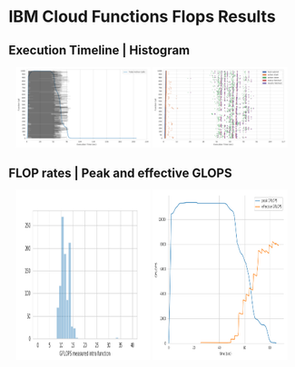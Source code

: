 # IBM Cloud Functions Flops Results

## Execution Timeline | Histogram
<p align="center">
  <img width="47%" src="1000_histogram.png"></img>
  <img width="47%" src="1000_timeline.png"></img>
</p>

## FLOP rates | Peak and effective GLOPS
<p align="center">
  <img width="47%" height="300" src="1000_rates.png"></img>
  <img width="47%" height="300" src="1000_gflops.png"></img>
</p>
